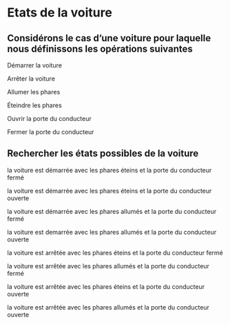 # Etats de la voiture

## Considérons le cas d’une voiture pour laquelle nous définissons les opérations suivantes

Démarrer la voiture
 
Arrêter la voiture

Allumer les phares

Éteindre les phares

Ouvrir la porte du conducteur

Fermer la porte du conducteur

## Rechercher les états possibles de la voiture

la voiture est démarrée avec les phares éteins et la porte du conducteur fermé

la voiture est démarrée avec les phares éteins et la porte du conducteur ouverte 

la voiture est démarrée avec les phares allumés et la porte du conducteur fermé

la voiture est demarrée avec les phares allumés et la porte du conducteur ouverte

la voiture est arrêtée avec les phares éteins et la porte du conducteur fermé

la voiture est arrêtée avec les phares allumés et la porte du conducteur fermé

la voiture est arrêtée avec les phares éteins et la porte du conducteur ouverte

la voiture est arrêtée avec les phares allumés et la porte du conducteur ouverte